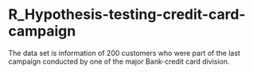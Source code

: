 # R_Hypothesis-testing-credit-card-campaign
The data set is information of 200 customers who were part of the last campaign conducted by one of the major Bank-credit card division.

